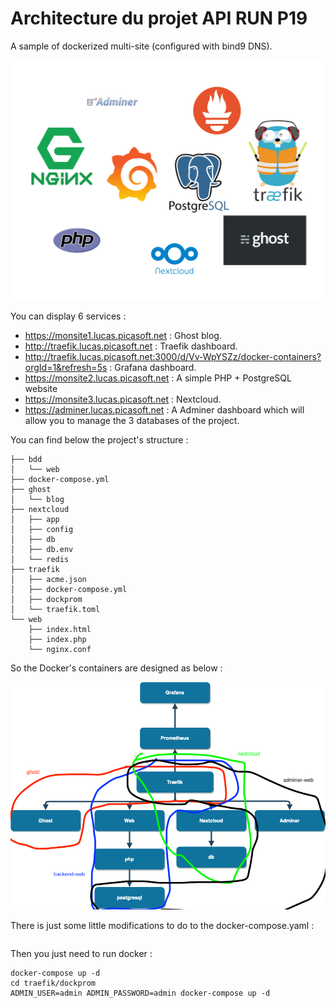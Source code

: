 # Architecture du projet API RUN P19
A sample of dockerized multi-site (configured with bind9 DNS).

![bckg](/content/images/bckg.png)


You can display 6 services :
* https://monsite1.lucas.picasoft.net : Ghost blog.
* http://traefik.lucas.picasoft.net : Traefik dashboard.
* http://traefik.lucas.picasoft.net:3000/d/Vv-WpYSZz/docker-containers?orgId=1&refresh=5s : Grafana dashboard. 
* https://monsite2.lucas.picasoft.net : A simple PHP + PostgreSQL website
* https://monsite3.lucas.picasoft.net : Nextcloud.
* https://adminer.lucas.picasoft.net : A Adminer dashboard which will allow you to manage the 3 databases of the project.

You can find below the project's structure :

~~~
├── bdd
│   └── web
├── docker-compose.yml
├── ghost
│   └── blog
├── nextcloud
│   ├── app
│   ├── config
│   ├── db
│   ├── db.env
│   └── redis
├── traefik
│   ├── acme.json
│   ├── docker-compose.yml
│   ├── dockprom
│   └── traefik.toml
└── web
    ├── index.html
    ├── index.php
    └── nginx.conf

~~~

So the Docker's containers are designed as below :

![docker](/content/images/docker.png)

There is just some little modifications to do to the docker-compose.yaml :

~~~

~~~


Then you just need to run docker :
~~~
docker-compose up -d 
cd traefik/dockprom
ADMIN_USER=admin ADMIN_PASSWORD=admin docker-compose up -d
~~~
